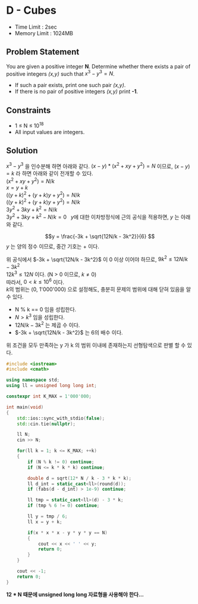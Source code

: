 # D - Cubes

- Time Limit : 2sec
- Memory Limit : 1024MB

## Problem Statement

You are given a positive integer **N**. Determine whether there exists a pair of positive integers *(x,y)* such that $x^3 - y^3 = N$.

- If such a pair exists, print one such pair *(x,y)*.
- If there is no pair of positive integers *(x,y)* print **-1**.

## Constraints

- 1 $\leq$  N $\leq$ $10^{18}$
- All input values are integers.

## Solution

$x^3 - y^3$ 을 인수분해 하면 아래와 같다.
$(x - y) * (x^2 + xy + y^2) = N$ 이므로, $(x - y) = k$ 라 하면 아래와 같이 전개할 수 있다.\
$(x^2 + xy + y^2) = N / k$\
$x = y + k$\
$((y + k)^2 + (y + k)y + y^2) = N / k$\
$((y + k)^2 + (y + k)y + y^2) = N / k$\
$3y^2 + 3ky + k^2 = N / k$\
$3y^2 + 3ky + k^2 - N / k = 0$ $\;$ $y$에 대한 이차방정식에 근의 공식을 적용하면, $y$ 는 아래와 같다.

$$y = \frac{-3k + \sqrt{12N/k - 3k^2}}{6} $$
$y$ 는 양의 정수 이므로, 중간 기호는 $+$ 이다.

위 공식에서 $-3k + \sqrt{12N/k - 3k^2}$ 이 0 이상 이어야 하므로,
$9k^2 \leq 12N/k - 3k^2$\
$12k^3 \leq 12N$ 이다. (N \> 0 이므로, $k \neq 0$)\
따라서, $0 < k \leq 10^6$ 이다.\
$k$의 범위는 (0, 1'000'000) 으로 설정해도, 충분히 문제의 범위에 대해 닫혀 있음을 알 수 있다.

- N % k == 0 임을 성립한다.
- $N > k^3$ 임을 성립한다.
- $12N/k - 3k^2$ 는 제곱 수 이다.
- $-3k + \sqrt{12N/k - 3k^2}$ 는 6의 배수 이다.

위 조건을 모두 만족하는 y 가 k 의 범위 이내에 존재하는지 선형탐색으로 판별 할 수 있다.

```cpp
#include <iostream>
#include <cmath>

using namespace std;
using ll = unsigned long long int;

constexpr int K_MAX = 1'000'000;

int main(void)
{
    std::ios::sync_with_stdio(false);
    std::cin.tie(nullptr);

    ll N;
    cin >> N;

    for(ll k = 1; k <= K_MAX; ++k)
    {
        if (N % k != 0) continue;
        if (N <= k * k * k) continue;

        double d = sqrt(12* N / k - 3 * k * k);
        ll d_int = static_cast<ll>(round(d));
        if (fabs(d - d_int) > 1e-9) continue;

        ll tmp = static_cast<ll>(d) - 3 * k;
        if (tmp % 6 != 0) continue;

        ll y = tmp / 6;
        ll x = y + k;

        if(x * x * x - y * y * y == N)
        {
            cout << x << ' ' << y;
            return 0;
        }
    }

    cout << -1;
    return 0;
}
```

**12 * N 때문에 unsigned long long 자료형을 사용해야 한다...**
